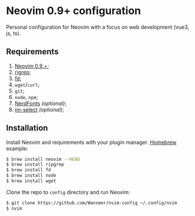 # Neovim 0.9+ configuration

Personal configuration for Neovim with a focus on web development (vue3, js, ts).

## Requirements

1. [Neovim 0.9.+](https://github.com/neovim/neovim);
2. [rigrep](https://github.com/BurntSushi/ripgrep);
3. [fd](https://github.com/sharkdp/fd);
4. `wget`/`curl`;
5. `git`;
6. `node`, `npm`;
7. [NerdFonts](https://www.nerdfonts.com) _(optional)_;
8. [im-select](https://github.com/daipeihust/im-select) _(optional)_;

## Installation

Install Neovim and requirements with your plugin manager.
[Homebrew](https://brew.sh) example:

```bash
$ brew install neovim --HEAD
$ brew install ripgrep
$ brew install fd
$ brew install node
$ brew install wget
```

Clone the repo to `config` directory and run Neovim:

```bash
$ git clone https://github.com/Wansmer/nvim-config ~/.config/nvim
$ nvim
```
